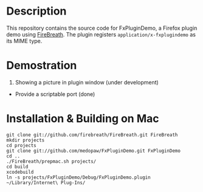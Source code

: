 # Description
This repository contains the source code for FxPluginDemo, a Firefox plugin demo using [FireBreath](http://www.firebreath.org).
The plugin registers `application/x-fxplugindemo` as its MIME type.

# Demostration
1. Showing a picture in plugin window (under development)
-  Provide a scriptable port (done)

# Installation & Building on Mac

	git clone git://github.com/firebreath/FireBreath.git FireBreath
    mkdir projects
	cd projects
	git clone git://github.com/medopaw/FxPluginDemo.git FxPluginDemo
	cd ..
	./FireBreath/prepmac.sh projects/
	cd build
	xcodebuild
	ln -s projects/FxPluginDemo/Debug/FxPluginDemo.plugin ~/Library/Internet\ Plug-Ins/
